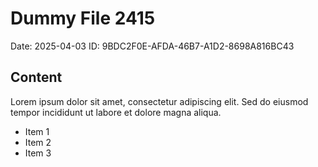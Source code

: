 # Dummy File 2415

Date: 2025-04-03
ID: 9BDC2F0E-AFDA-46B7-A1D2-8698A816BC43

## Content

Lorem ipsum dolor sit amet, consectetur adipiscing elit.
Sed do eiusmod tempor incididunt ut labore et dolore magna aliqua.

* Item 1
* Item 2
* Item 3
